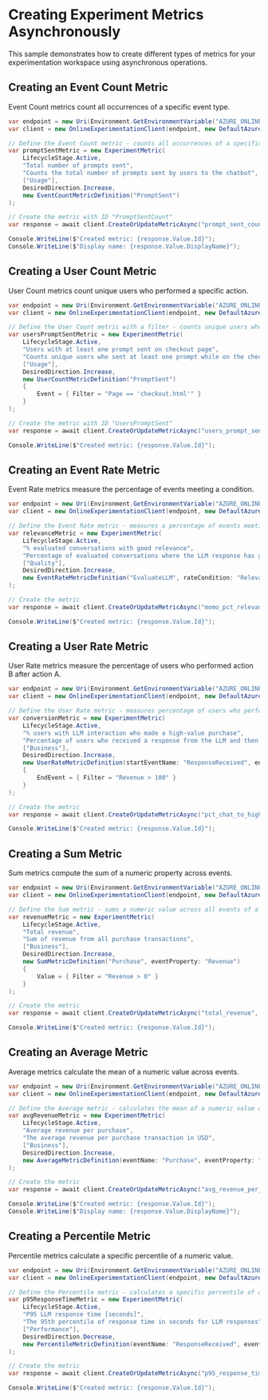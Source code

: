# Creating Experiment Metrics Asynchronously

This sample demonstrates how to create different types of metrics for your experimentation workspace using asynchronous operations.

## Creating an Event Count Metric

Event Count metrics count all occurrences of a specific event type.

```C# Snippet:OnlineExperimentation_CreateEventCountMetricAsync
var endpoint = new Uri(Environment.GetEnvironmentVariable("AZURE_ONLINEEXPERIMENTATION_ENDPOINT"));
var client = new OnlineExperimentationClient(endpoint, new DefaultAzureCredential());

// Define the Event Count metric - counts all occurrences of a specific event type
var promptSentMetric = new ExperimentMetric(
    LifecycleStage.Active,
    "Total number of prompts sent",
    "Counts the total number of prompts sent by users to the chatbot",
    ["Usage"],
    DesiredDirection.Increase,
    new EventCountMetricDefinition("PromptSent")
);

// Create the metric with ID "PromptSentCount"
var response = await client.CreateOrUpdateMetricAsync("prompt_sent_count", promptSentMetric);

Console.WriteLine($"Created metric: {response.Value.Id}");
Console.WriteLine($"Display name: {response.Value.DisplayName}");
```

## Creating a User Count Metric

User Count metrics count unique users who performed a specific action.

```C# Snippet:OnlineExperimentation_CreateUserCountMetricAsync
var endpoint = new Uri(Environment.GetEnvironmentVariable("AZURE_ONLINEEXPERIMENTATION_ENDPOINT"));
var client = new OnlineExperimentationClient(endpoint, new DefaultAzureCredential());

// Define the User Count metric with a filter - counts unique users who performed a specific action
var usersPromptSentMetric = new ExperimentMetric(
    LifecycleStage.Active,
    "Users with at least one prompt sent on checkout page",
    "Counts unique users who sent at least one prompt while on the checkout page",
    ["Usage"],
    DesiredDirection.Increase,
    new UserCountMetricDefinition("PromptSent")
    {
        Event = { Filter = "Page == 'checkout.html'" }
    }
);

// Create the metric with ID "UsersPromptSent"
var response = await client.CreateOrUpdateMetricAsync("users_prompt_sent", usersPromptSentMetric);

Console.WriteLine($"Created metric: {response.Value.Id}");
```

## Creating an Event Rate Metric

Event Rate metrics measure the percentage of events meeting a condition.

```C# Snippet:OnlineExperimentation_CreateEventRateMetricAsync
var endpoint = new Uri(Environment.GetEnvironmentVariable("AZURE_ONLINEEXPERIMENTATION_ENDPOINT"));
var client = new OnlineExperimentationClient(endpoint, new DefaultAzureCredential());

// Define the Event Rate metric - measures a percentage of events meeting a condition
var relevanceMetric = new ExperimentMetric(
    LifecycleStage.Active,
    "% evaluated conversations with good relevance",
    "Percentage of evaluated conversations where the LLM response has good relevance (score >= 4)",
    ["Quality"],
    DesiredDirection.Increase,
    new EventRateMetricDefinition("EvaluateLLM", rateCondition: "Relevance > 4")
);

// Create the metric
var response = await client.CreateOrUpdateMetricAsync("momo_pct_relevance_good", relevanceMetric);

Console.WriteLine($"Created metric: {response.Value.Id}");
```

## Creating a User Rate Metric

User Rate metrics measure the percentage of users who performed action B after action A.

```C# Snippet:OnlineExperimentation_CreateUserRateMetricAsync
var endpoint = new Uri(Environment.GetEnvironmentVariable("AZURE_ONLINEEXPERIMENTATION_ENDPOINT"));
var client = new OnlineExperimentationClient(endpoint, new DefaultAzureCredential());

// Define the User Rate metric - measures percentage of users who performed action B after action A
var conversionMetric = new ExperimentMetric(
    LifecycleStage.Active,
    "% users with LLM interaction who made a high-value purchase",
    "Percentage of users who received a response from the LLM and then made a purchase of $100 or more",
    ["Business"],
    DesiredDirection.Increase,
    new UserRateMetricDefinition(startEventName: "ResponseReceived", endEventName: "Purchase")
    {
        EndEvent = { Filter = "Revenue > 100" }
    }
);

// Create the metric
var response = await client.CreateOrUpdateMetricAsync("pct_chat_to_high_value_purchase_conversion", conversionMetric);

Console.WriteLine($"Created metric: {response.Value.Id}");
```

## Creating a Sum Metric

Sum metrics compute the sum of a numeric property across events.

```C# Snippet:OnlineExperimentation_CreateSumMetricAsync
var endpoint = new Uri(Environment.GetEnvironmentVariable("AZURE_ONLINEEXPERIMENTATION_ENDPOINT"));
var client = new OnlineExperimentationClient(endpoint, new DefaultAzureCredential());

// Define the Sum metric - sums a numeric value across all events of a type
var revenueMetric = new ExperimentMetric(
    LifecycleStage.Active,
    "Total revenue",
    "Sum of revenue from all purchase transactions",
    ["Business"],
    DesiredDirection.Increase,
    new SumMetricDefinition("Purchase", eventProperty: "Revenue")
    {
        Value = { Filter = "Revenue > 0" }
    }
);

// Create the metric
var response = await client.CreateOrUpdateMetricAsync("total_revenue", revenueMetric);

Console.WriteLine($"Created metric: {response.Value.Id}");
```

## Creating an Average Metric

Average metrics calculate the mean of a numeric value across events.

```C# Snippet:OnlineExperimentation_CreateAverageMetricAsync
var endpoint = new Uri(Environment.GetEnvironmentVariable("AZURE_ONLINEEXPERIMENTATION_ENDPOINT"));
var client = new OnlineExperimentationClient(endpoint, new DefaultAzureCredential());

// Define the Average metric - calculates the mean of a numeric value across events
var avgRevenueMetric = new ExperimentMetric(
    LifecycleStage.Active,
    "Average revenue per purchase",
    "The average revenue per purchase transaction in USD",
    ["Business"],
    DesiredDirection.Increase,
    new AverageMetricDefinition(eventName: "Purchase", eventProperty: "Revenue")
);

// Create the metric
var response = await client.CreateOrUpdateMetricAsync("avg_revenue_per_purchase", avgRevenueMetric);

Console.WriteLine($"Created metric: {response.Value.Id}");
Console.WriteLine($"Display name: {response.Value.DisplayName}");
```

## Creating a Percentile Metric

Percentile metrics calculate a specific percentile of a numeric value.

```C# Snippet:OnlineExperimentation_CreatePercentileMetricAsync
var endpoint = new Uri(Environment.GetEnvironmentVariable("AZURE_ONLINEEXPERIMENTATION_ENDPOINT"));
var client = new OnlineExperimentationClient(endpoint, new DefaultAzureCredential());

// Define the Percentile metric - calculates a specific percentile of a numeric value
var p95ResponseTimeMetric = new ExperimentMetric(
    LifecycleStage.Active,
    "P95 LLM response time [seconds]",
    "The 95th percentile of response time in seconds for LLM responses",
    ["Performance"],
    DesiredDirection.Decrease,
    new PercentileMetricDefinition(eventName: "ResponseReceived", eventProperty: "ResponseTimeSeconds", percentile: 95)
);

// Create the metric
var response = await client.CreateOrUpdateMetricAsync("p95_response_time_seconds", p95ResponseTimeMetric);

Console.WriteLine($"Created metric: {response.Value.Id}");
```
